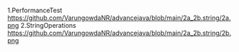 1.PerformanceTest 
https://github.com/VarungowdaNR/advancejava/blob/main/2a_2b.string/2a.png
2.StringOperations
https://github.com/VarungowdaNR/advancejava/blob/main/2a_2b.string/2b.png
